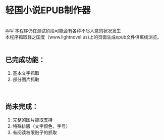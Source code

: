 # 轻国小说EPUB制作器
<br>
### 本程序仍在测试阶段可能会有各种不尽人意的状况发生
<br>
本程序抓取轻之国度（www.lightnovel.us)上的页面生成epub文件供离线浏览。<br>
<br>

## 已完成功能：
1. 基本文字抓取<br>
2. 部分图片抓取<br>
<br>

## 尚未完成：
1. 完整的图片抓取支持<br>
2. 特殊排版（文字颜色，字号）<br>
3. 有阅读权限贴子的抓取<br>
<br>
